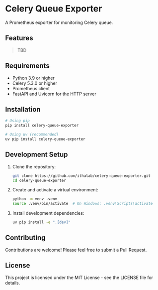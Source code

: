 # Celery Queue Exporter

A Prometheus exporter for monitoring Celery queue.

## Features

> TBD

## Requirements

- Python 3.9 or higher
- Celery 5.3.0 or higher
- Prometheus client
- FastAPI and Uvicorn for the HTTP server

## Installation

```bash
# Using pip
pip install celery-queue-exporter

# Using uv (recommended)
uv pip install celery-queue-exporter
```

## Development Setup

1. Clone the repository:

   ```bash
   git clone https://github.com/ithalab/celery-queue-exporter.git
   cd celery-queue-exporter
   ```

2. Create and activate a virtual environment:

   ```bash
   python -m venv .venv
   source .venv/bin/activate  # On Windows: .venv\Scripts\activate
   ```

3. Install development dependencies:

   ```bash
   uv pip install -e ".[dev]"
   ```

## Contributing

Contributions are welcome! Please feel free to submit a Pull Request.

## License

This project is licensed under the MIT License - see the LICENSE file for details.
